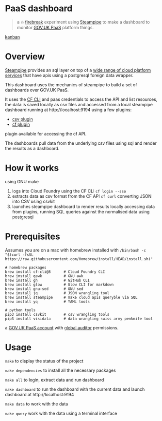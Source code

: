 
# PaaS dashboard

> a 🔥 [firebreak](https://insidegovuk.blog.gov.uk/2018/05/03/firebreaks-on-gov-uk/) experiment using [Steampipe](https://steampipe.io/) to make a dashboard to monitor [GOV.UK PaaS](https://cloud.service.gov.uk) platform things.

[kanban](https://github.com/pauldougan/paas-steampipe-dashboard/projects/1)

# Overview

[Steampipe](https://steampipe.io) provides an sql layer on top of a [wide range of cloud platform services](https://hub.steampipe.io/plugins) that have apis using a postgresql foreign data wrapper. 

This dashboard uses the mechanics of steampipe to build a set of dashboards over GOV.UK PaaS.

It uses the [CF CLI](https://github.com/cloudfoundry/cli) and paas credentials to access the API and list resources, 
the data is saved locally as csv files and accessed from a local steampipe dashboard running at http://localhost:9194
using a few plugins:
- [csv plugin](https://hub.steampipe.io/plugins/turbot/csv) 
- [cf plugin](https://github.com/SvenTo/steampipe-plugin-cf)
  
plugin available for accessing the cf API.

The dashboards pull data from the underlying csv files using sql and render the results as a dashboard.

# How it works

using GNU make

1. logs into Cloud Foundry using the CF CLI `cf login --sso`
2. extracts data as csv format from the CF API `cf curl` converting JSON into CSV using csvkit
3. launches steampipe dashboard to render results locally accessing data from plugins, running SQL queries against the normalised data using postgresql


# Prerequisites

Assumes you are on a mac with homebrew installed with `/bin/bash -c "$(curl -fsSL https://raw.githubusercontent.com/Homebrew/install/HEAD/install.sh)"`

```
# homebrew packages
brew install cf-cli@8      # Cloud Foundry CLI
brew install gawk          # GNU awk
brew install gh            # GitHub CLI
brew install glow          # Glow CLI for markdown 
brew install gnu-sed       # GNU sed
brew install jq            # JSON wrangling tool
brew install steampipe     # make cloud apis queryble via SQL 
brew install yq            # YAML tools

# python tools
pip3 install csvkit        # csv wrangling tools
pip3 install visidata      # data wrangling swiss army penknife tool
```

a [GOV.UK PaaS account](https://cloud.service.gov.uk) with [global auditor](https://docs.cloudfoundry.org/concepts/roles.html#permissions) permissions.

# Usage

`make` to display the status of the project

`make dependencies` to install all the necessary packages

`make all` to login, extract data and run dashboard

`make dashboard` to run the dashboard with the current data and launch dashboard at http://localhost:9194

`make data` to work with the data

`make query` work with the data using a terminal interface

